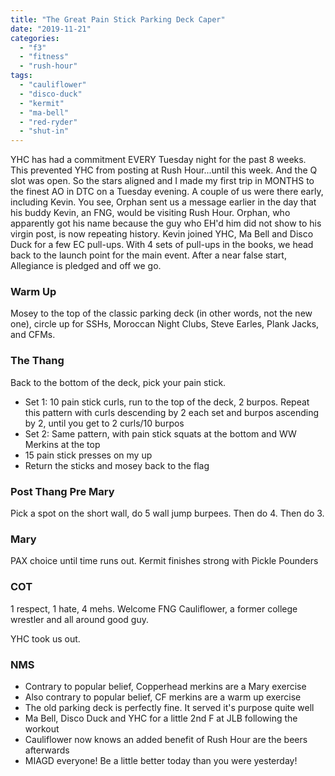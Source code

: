 ```yaml
---
title: "The Great Pain Stick Parking Deck Caper"
date: "2019-11-21"
categories: 
  - "f3"
  - "fitness"
  - "rush-hour"
tags: 
  - "cauliflower"
  - "disco-duck"
  - "kermit"
  - "ma-bell"
  - "red-ryder"
  - "shut-in"
---
```


YHC has had a commitment EVERY Tuesday night for the past 8 weeks. This prevented YHC from posting at Rush Hour...until this week. And the Q slot was open. So the stars aligned and I made my first trip in MONTHS to the finest AO in DTC on a Tuesday evening. A couple of us were there early, including Kevin. You see, Orphan sent us a message earlier in the day that his buddy Kevin, an FNG, would be visiting Rush Hour. Orphan, who apparently got his name because the guy who EH'd him did not show to his virgin post, is now repeating history. Kevin joined YHC, Ma Bell and Disco Duck for a few EC pull-ups. With 4 sets of pull-ups in the books, we head back to the launch point for the main event. After a near false start, Allegiance is pledged and off we go.

### Warm Up

Mosey to the top of the classic parking deck (in other words, not the new one), circle up for SSHs, Moroccan Night Clubs, Steve Earles, Plank Jacks, and CFMs.

### The Thang

Back to the bottom of the deck, pick your pain stick.

- Set 1: 10 pain stick curls, run to the top of the deck, 2 burpos. Repeat this pattern with curls descending by 2 each set and burpos ascending by 2, until you get to 2 curls/10 burpos
- Set 2: Same pattern, with pain stick squats at the bottom and WW Merkins at the top
- 15 pain stick presses on my up
- Return the sticks and mosey back to the flag

### Post Thang Pre Mary

Pick a spot on the short wall, do 5 wall jump burpees. Then do 4. Then do 3.

### Mary

PAX choice until time runs out. Kermit finishes strong with Pickle Pounders

### COT

1 respect, 1 hate, 4 mehs. Welcome FNG Cauliflower, a former college wrestler and all around good guy.

YHC took us out.

### NMS

- Contrary to popular belief, Copperhead merkins are a Mary exercise
- Also contrary to popular belief, CF merkins are a warm up exercise
- The old parking deck is perfectly fine. It served it's purpose quite well
- Ma Bell, Disco Duck and YHC for a little 2nd F at JLB following the workout
- Cauliflower now knows an added benefit of Rush Hour are the beers afterwards
- MIAGD everyone! Be a little better today than you were yesterday!
